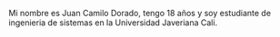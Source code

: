 Mi nombre es Juan Camilo Dorado, tengo 18 años y soy estudiante de ingenieria de sistemas en la Universidad Javeriana Cali. 